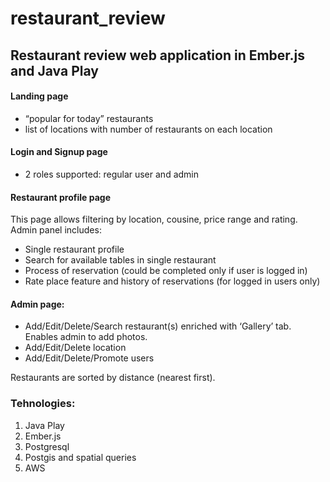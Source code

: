 # restaurant_review
## Restaurant review web application in Ember.js and Java Play

#### Landing page
* “popular for today” restaurants
* list of locations with number of restaurants on each location

#### Login and Signup page
* 2 roles supported: regular user and admin

#### Restaurant profile page
This page allows filtering by location, cousine, price range and rating.
 Admin panel includes:
* Single restaurant profile
* Search for available tables in single restaurant
* Process of reservation (could be completed only if user is logged in)
* Rate place feature and history of reservations (for logged in users only)

#### Admin page:
- Add/Edit/Delete/Search restaurant(s) enriched with ‘Gallery’ tab. Enables admin to add photos.
- Add/Edit/Delete location
- Add/Edit/Delete/Promote users

Restaurants are sorted by distance (nearest first).

### Tehnologies:
1. Java Play
2. Ember.js
3. Postgresql
4. Postgis and spatial queries
5. AWS

